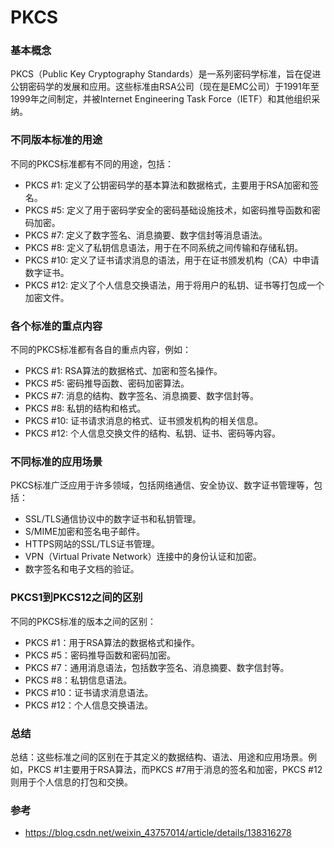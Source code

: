 # PKCS

### 基本概念

PKCS（Public Key Cryptography Standards）是一系列密码学标准，旨在促进公钥密码学的发展和应用。这些标准由RSA公司（现在是EMC公司）于1991年至1999年之间制定，并被Internet Engineering Task Force（IETF）和其他组织采纳。

### 不同版本标准的用途

不同的PKCS标准都有不同的用途，包括：

- PKCS #1: 定义了公钥密码学的基本算法和数据格式，主要用于RSA加密和签名。
- PKCS #5: 定义了用于密码学安全的密码基础设施技术，如密码推导函数和密码加密。
- PKCS #7: 定义了数字签名、消息摘要、数字信封等消息语法。
- PKCS #8: 定义了私钥信息语法，用于在不同系统之间传输和存储私钥。
- PKCS #10: 定义了证书请求消息的语法，用于在证书颁发机构（CA）中申请数字证书。
- PKCS #12: 定义了个人信息交换语法，用于将用户的私钥、证书等打包成一个加密文件。

### 各个标准的重点内容

不同的PKCS标准都有各自的重点内容，例如：

- PKCS #1: RSA算法的数据格式、加密和签名操作。
- PKCS #5: 密码推导函数、密码加密算法。
- PKCS #7: 消息的结构、数字签名、消息摘要、数字信封等。
- PKCS #8: 私钥的结构和格式。
- PKCS #10: 证书请求消息的格式、证书颁发机构的相关信息。
- PKCS #12: 个人信息交换文件的结构、私钥、证书、密码等内容。

### 不同标准的应用场景

PKCS标准广泛应用于许多领域，包括网络通信、安全协议、数字证书管理等，包括：

- SSL/TLS通信协议中的数字证书和私钥管理。
- S/MIME加密和签名电子邮件。
- HTTPS网站的SSL/TLS证书管理。
- VPN（Virtual Private Network）连接中的身份认证和加密。
- 数字签名和电子文档的验证。

### PKCS1到PKCS12之间的区别

不同的PKCS标准的版本之间的区别：

- PKCS #1：用于RSA算法的数据格式和操作。
- PKCS #5：密码推导函数和密码加密。
- PKCS #7：通用消息语法，包括数字签名、消息摘要、数字信封等。
- PKCS #8：私钥信息语法。
- PKCS #10：证书请求消息语法。
- PKCS #12：个人信息交换语法。

### 总结

总结：这些标准之间的区别在于其定义的数据结构、语法、用途和应用场景。例如，PKCS #1主要用于RSA算法，而PKCS #7用于消息的签名和加密，PKCS #12则用于个人信息的打包和交换。

### 参考

- https://blog.csdn.net/weixin_43757014/article/details/138316278